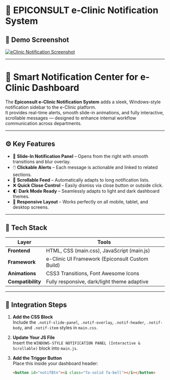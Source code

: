 # 🏥 EPICONSULT e-Clinic Notification System

## 📸 Demo Screenshot

[![eClinic Notification Screenshot](images/1.jpg)](images/1.jpg)

---

# 🔔 Smart Notification Center for e-Clinic Dashboard

The **Epiconsult e-Clinic Notification System** adds a sleek, Windows-style notification sidebar to the e-Clinic platform.  
It provides real-time alerts, smooth slide-in animations, and fully interactive, scrollable messages — designed to enhance internal workflow communication across departments.

---

## ⚙️ Key Features

- 🧭 **Slide-In Notification Panel** – Opens from the right with smooth transitions and blur overlay.  
- 🖱️ **Clickable Alerts** – Each message is actionable and linked to related sections.  
- 📜 **Scrollable Feed** – Automatically adapts to long notification lists.  
- ❌ **Quick Close Control** – Easily dismiss via close button or outside click.  
- 🌓 **Dark Mode Ready** – Seamlessly adapts to light and dark dashboard themes.  
- 🧩 **Responsive Layout** – Works perfectly on all mobile, tablet, and desktop screens.

---

## 🧠 Tech Stack

| Layer | Tools |
|-------|-------|
| **Frontend** | HTML, CSS (main.css), JavaScript (main.js) |
| **Framework** | e-Clinic UI Framework (Epiconsult Custom Build) |
| **Animations** | CSS3 Transitions, Font Awesome Icons |
| **Compatibility** | Fully responsive, dark/light theme adaptive |

---

## 🔧 Integration Steps

1. **Add the CSS Block**  
   Include the `.notif-slide-panel`, `.notif-overlay`, `.notif-header`, `.notif-body`, and `.notif-item` styles in `main.css`.

2. **Update Your JS File**  
   Insert the `WINDOWS-STYLE NOTIFICATION PANEL (Interactive & Scrollable)` block into `main.js`.

3. **Add the Trigger Button**  
   Place this inside your dashboard header:  
   ```html
   <button id="notifBtn"><i class="fa-solid fa-bell"></i></button>
